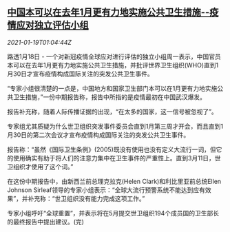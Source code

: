<!--1611019395000-->
[中国本可以在去年1月更有力地实施公共卫生措施--疫情应对独立评估小组](https://cn.reuters.com/article/global-covid-china-who-0119-idCNKBS29O02A)
------

<div><i>2021-01-19T01:04:44Z</i></div><p>路透1月18日 - 一个对新冠疫情全球应对进行评估的独立小组周一表示，中国官员本可以在去年1月更有力地实施公共卫生措施，并批评世界卫生组织(WHO)直到1月30日才宣布疫情构成国际关注的突发公共卫生事件。</p><p>“专家小组很清楚的一点是，中国地方和国家卫生部门本可以在1月更有力地实施公共卫生措施，”一份中期报告称，报告中所指的是疫情最初在中国武汉爆发。</p><p>报告补充称，随着人际传播证据的出现，“在太多的国家，这一信号被忽视了”。</p><p>专家组尤其质疑为什么世卫组织突发事件委员会直到1月第三周才开会，而且直到1月30日的第二次会议才宣布疫情构成国际关注的突发公共卫生事件。</p><p>报告称：“虽然《国际卫生条例》(2005)既没有使用也没有定义大流行一词，但它的使用确实有助于将人们的注意力集中在卫生事件的严重性上。直到3月11日，世卫组织才使用了这个词。”</p><p>在这份中期报告中，由新西兰前总理克拉克(Helen Clark)和利比里亚前总统Ellen Johnson Sirleaf领导的专家小组表示：“全球大流行预警系统不能达到应有效果”，并补充称：“世卫组织没有能力完成这项工作。”</p><p>专家小组呼吁“全球重置”，并表示将在5月提交世卫组织194个成员国的卫生部长的最终报告中提出建议。(完)</p>
